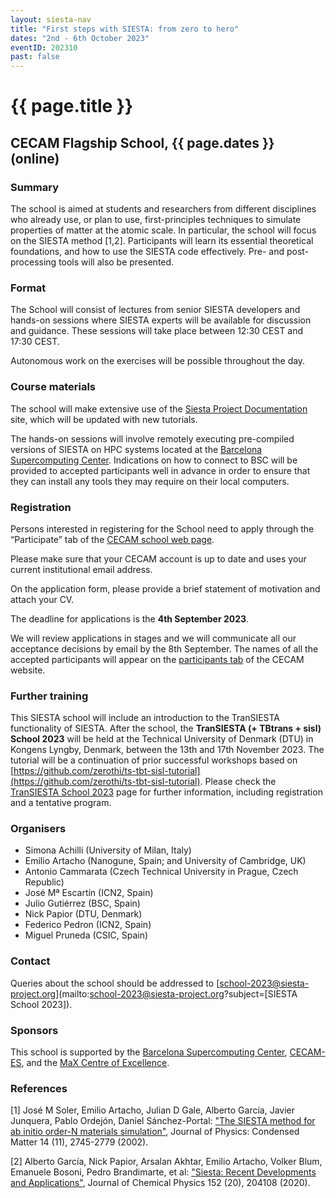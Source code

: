```yaml
---
layout: siesta-nav
title: "First steps with SIESTA: from zero to hero"
dates: "2nd - 6th October 2023"
eventID: 202310
past: false
---
```

# {{ page.title }}
## CECAM Flagship School, {{ page.dates }} (online)

### Summary

The school is aimed at students and researchers from different disciplines who
already use, or plan to use, first-principles techniques to simulate properties
of matter at the atomic scale. In particular, the school will focus on the
SIESTA method [1,2]. Participants will learn its essential theoretical
foundations, and how to use the SIESTA code effectively. Pre- and
post-processing tools will also be presented.

### Format

The School will consist of lectures from senior SIESTA developers
and hands-on sessions where SIESTA experts will be available for discussion and guidance.
These sessions will take place between 12:30 CEST and 17:30 CEST.

Autonomous work on the exercises will be possible throughout the day.

### Course materials

The school will make extensive use of the
[Siesta Project Documentation](https://docs.siesta-project.org/projects/siesta/en/school-2021/) site,
which will be updated with new tutorials.

The hands-on sessions will involve remotely executing pre-compiled versions of SIESTA on HPC
systems located at the [Barcelona Supercomputing Center](https://www.bsc.es/).  Indications on how to connect
to BSC will be provided to accepted participants well in advance in order to ensure
that they can install any tools they may require on their local computers.


### Registration

Persons interested in registering for the School need to apply through the “Participate” tab of
  the [CECAM school web page](https://www.cecam.org/workshop-details/1240).

Please make sure that your CECAM account is up to date and uses your current
institutional email address.

On the application form, please provide a brief statement of motivation
and attach your CV.

The deadline for applications is the **4th September 2023**.

We will review applications in stages and we will communicate all
our acceptance decisions by email by the 8th September.
The names of all the accepted participants will appear on the
[participants tab](https://www.cecam.org/workshop-details/1240#participant_tab) of the CECAM website.

### Further training

This SIESTA school will include an introduction to the TranSIESTA functionality of SIESTA.
After the school, the **TranSIESTA (+ TBtrans + sisl) School 2023**
will be held at the Technical University of Denmark (DTU) in Kongens Lyngby, Denmark,
between the 13th and 17th November 2023.
The tutorial will be a continuation of prior successful workshops based on [https://github.com/zerothi/ts-tbt-sisl-tutorial](https://github.com/zerothi/ts-tbt-sisl-tutorial).
Please check the [TranSIESTA School 2023](../TranSIESTA_School-2023) page for further information,
including registration and a tentative program.

### Organisers

* Simona Achilli (University of Milan, Italy)
* Emilio Artacho (Nanogune, Spain; and University of Cambridge, UK)
* Antonio Cammarata (Czech Technical University in Prague, Czech Republic)
* José Mª Escartín (ICN2, Spain)
* Julio Gutiérrez (BSC, Spain)
* Nick Papior (DTU, Denmark)
* Federico Pedron (ICN2, Spain)
* Miguel Pruneda (CSIC, Spain)

### Contact

Queries about the school should be addressed to [school-2023@siesta-project.org](mailto:school-2023@siesta-project.org?subject=[SIESTA School 2023]).

### Sponsors

This school is supported by
the [Barcelona Supercomputing Center](https://www.bsc.es/),
[CECAM-ES](https://www.cecam.org/cecam-es), and
the [MaX Centre of Excellence](http://www.max-centre.eu).

### References

[1] José M Soler, Emilio Artacho, Julian D Gale, Alberto García, Javier Junquera, Pablo Ordejón, Daniel Sánchez-Portal: ["The SIESTA method for ab initio order-N materials simulation"](https://doi.org/10.1088/0953-8984/14/11/302), Journal of Physics: Condensed Matter 14 (11), 2745-2779 (2002).

[2] Alberto García, Nick Papior, Arsalan Akhtar, Emilio Artacho, Volker Blum, Emanuele Bosoni, Pedro Brandimarte, et al: ["Siesta: Recent Developments and Applications"](https://doi.org/10.1063/5.0005077), Journal of Chemical Physics 152 (20), 204108 (2020).
